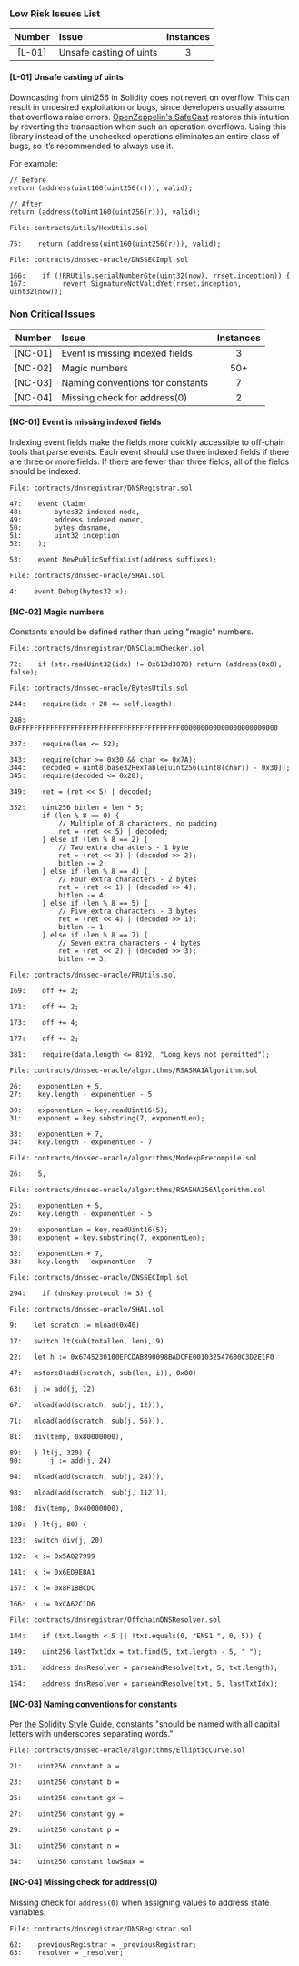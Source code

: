### Low Risk Issues List

| Number | Issue                   | Instances |
| :----: | :---------------------- | :-------: |
| [L-01] | Unsafe casting of uints |     3     |

#### [L-01] Unsafe casting of uints

Downcasting from uint256 in Solidity does not revert on overflow. This can result in undesired exploitation or bugs, since developers usually assume that overflows raise errors. [OpenZeppelin's SafeCast](https://docs.openzeppelin.com/contracts/3.x/api/utils#SafeCast) restores this intuition by reverting the transaction when such an operation overflows. Using this library instead of the unchecked operations eliminates an entire class of bugs, so it’s recommended to always use it.

For example:

```solidity
// Before
return (address(uint160(uint256(r))), valid);

// After
return (address(toUint160(uint256(r))), valid);
```

```solidity
File: contracts/utils/HexUtils.sol

75:    return (address(uint160(uint256(r))), valid);
```

```solidity
File: contracts/dnssec-oracle/DNSSECImpl.sol

166:    if (!RRUtils.serialNumberGte(uint32(now), rrset.inception)) {
167:         revert SignatureNotValidYet(rrset.inception, uint32(now));
```

### Non Critical Issues

| Number  | Issue                            | Instances |
| :-----: | :------------------------------- | :-------: |
| [NC-01] | Event is missing indexed fields  |     3     |
| [NC-02] | Magic numbers                    |    50+    |
| [NC-03] | Naming conventions for constants |     7     |
| [NC-04] | Missing check for address(0)     |     2     |

#### [NC-01] Event is missing indexed fields

Indexing event fields make the fields more quickly accessible to off-chain tools that parse events. Each event should use three indexed fields if there are three or more fields. If there are fewer than three fields, all of the fields should be indexed.

```solidity
File: contracts/dnsregistrar/DNSRegistrar.sol

47:    event Claim(
48:        bytes32 indexed node,
49:        address indexed owner,
50:        bytes dnsname,
51:        uint32 inception
52:    );

53:    event NewPublicSuffixList(address suffixes);
```

```solidity
File: contracts/dnssec-oracle/SHA1.sol

4:    event Debug(bytes32 x);
```

#### [NC-02] Magic numbers

Constants should be defined rather than using "magic" numbers.

```solidity
File: contracts/dnsregistrar/DNSClaimChecker.sol

72:    if (str.readUint32(idx) != 0x613d3078) return (address(0x0), false);
```

```solidity
File: contracts/dnssec-oracle/BytesUtils.sol

244:    require(idx + 20 <= self.length);

248:    0xFFFFFFFFFFFFFFFFFFFFFFFFFFFFFFFFFFFFFFFF000000000000000000000000

337:    require(len <= 52);

343:    require(char >= 0x30 && char <= 0x7A);
344:    decoded = uint8(base32HexTable[uint256(uint8(char)) - 0x30]);
345:    require(decoded <= 0x20);

349:    ret = (ret << 5) | decoded;

352:    uint256 bitlen = len * 5;
        if (len % 8 == 0) {
            // Multiple of 8 characters, no padding
            ret = (ret << 5) | decoded;
        } else if (len % 8 == 2) {
            // Two extra characters - 1 byte
            ret = (ret << 3) | (decoded >> 2);
            bitlen -= 2;
        } else if (len % 8 == 4) {
            // Four extra characters - 2 bytes
            ret = (ret << 1) | (decoded >> 4);
            bitlen -= 4;
        } else if (len % 8 == 5) {
            // Five extra characters - 3 bytes
            ret = (ret << 4) | (decoded >> 1);
            bitlen -= 1;
        } else if (len % 8 == 7) {
            // Seven extra characters - 4 bytes
            ret = (ret << 2) | (decoded >> 3);
            bitlen -= 3;
```

```solidity
File: contracts/dnssec-oracle/RRUtils.sol

169:    off += 2;

171:    off += 2;

173:    off += 4;

177:    off += 2;

381:    require(data.length <= 8192, "Long keys not permitted");
```

```solidity
File: contracts/dnssec-oracle/algorithms/RSASHA1Algorithm.sol

26:    exponentLen + 5,
27:    key.length - exponentLen - 5

30:    exponentLen = key.readUint16(5);
31:    exponent = key.substring(7, exponentLen);

33:    exponentLen + 7,
34:    key.length - exponentLen - 7
```

```solidity
File: contracts/dnssec-oracle/algorithms/ModexpPrecompile.sol

26:    5,
```

```solidity
File: contracts/dnssec-oracle/algorithms/RSASHA256Algorithm.sol

25:    exponentLen + 5,
26:    key.length - exponentLen - 5

29:    exponentLen = key.readUint16(5);
30:    exponent = key.substring(7, exponentLen);

32:    exponentLen + 7,
33:    key.length - exponentLen - 7
```

```solidity
File: contracts/dnssec-oracle/DNSSECImpl.sol

294:    if (dnskey.protocol != 3) {
```

```solidity
File: contracts/dnssec-oracle/SHA1.sol

9:    let scratch := mload(0x40)

17:   switch lt(sub(totallen, len), 9)

22:   let h := 0x6745230100EFCDAB890098BADCFE001032547600C3D2E1F0

47:   mstore8(add(scratch, sub(len, i)), 0x80)

63:   j := add(j, 12)

67:   mload(add(scratch, sub(j, 12))),

71:   mload(add(scratch, sub(j, 56))),

81:   div(temp, 0x80000000),

89:   } lt(j, 320) {
90:       j := add(j, 24)

94:   mload(add(scratch, sub(j, 24))),

98:   mload(add(scratch, sub(j, 112))),

108:  div(temp, 0x40000000),

120:  } lt(j, 80) {

123:  switch div(j, 20)

132:  k := 0x5A827999

141:  k := 0x6ED9EBA1

157:  k := 0x8F1BBCDC

166:  k := 0xCA62C1D6
```

```solidity
File: contracts/dnsregistrar/OffchainDNSResolver.sol

144:    if (txt.length < 5 || !txt.equals(0, "ENS1 ", 0, 5)) {

149:    uint256 lastTxtIdx = txt.find(5, txt.length - 5, " ");

151:    address dnsResolver = parseAndResolve(txt, 5, txt.length);

154:    address dnsResolver = parseAndResolve(txt, 5, lastTxtIdx);
```

#### [NC-03] Naming conventions for constants

Per [the Solidity Style Guide](https://docs.soliditylang.org/en/latest/style-guide.html#constants), constants "should be named with all capital letters with underscores separating words."

```solidity
File: contracts/dnssec-oracle/algorithms/EllipticCurve.sol

21:    uint256 constant a =

23:    uint256 constant b =

25:    uint256 constant gx =

27:    uint256 constant gy =

29:    uint256 constant p =

31:    uint256 constant n =

34:    uint256 constant lowSmax =
```

#### [NC-04] Missing check for address(0)

Missing check for `address(0)` when assigning values to address state variables.

```solidity
File: contracts/dnsregistrar/DNSRegistrar.sol

62:    previousRegistrar = _previousRegistrar;
63:    resolver = _resolver;
```
